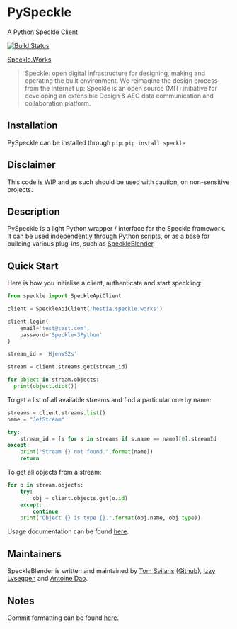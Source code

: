 # PySpeckle
A Python Speckle Client

[![Build Status](https://travis-ci.com/speckleworks/PySpeckle.svg?branch=master)](https://travis-ci.com/speckleworks/PySpeckle)

[Speckle.Works](https://www.speckle.works)

> Speckle: open digital infrastructure for designing, making and operating the built environment.
> We reimagine the design process from the Internet up: Speckle is an open source (MIT) initiative for developing an extensible Design & AEC data communication and collaboration platform.


## Installation
PySpeckle can be installed through `pip`:
`pip install speckle`

## Disclaimer
This code is WIP and as such should be used with caution, on non-sensitive projects.

## Description

PySpeckle is a light Python wrapper / interface for the Speckle framework. It can be used independently through Python scripts, or as a base for building various plug-ins, such as [SpeckleBlender](https://github.com/speckleworks/SpeckleBlender). 

## Quick Start
Here is how you initialise a client, authenticate and start speckling:
```python
from speckle import SpeckleApiClient

client = SpeckleApiClient('hestia.speckle.works')

client.login(
    email='test@test.com',
    password='Speckle<3Python'
)

stream_id = 'HjenwS2s'

stream = client.streams.get(stream_id)

for object in stream.objects:
  print(object.dict())
```

To get a list of all available streams and find a particular one by name:
```python
streams = client.streams.list()
name = "JetStream"

try:
    stream_id = [s for s in streams if s.name == name][0].streamId
except:
    print("Stream {} not found.".format(name))
    return
```

To get all objects from a stream:

```python
for o in stream.objects:
    try:
        obj = client.objects.get(o.id)
    except:
        continue
    print("Object {} is type {}.".format(obj.name, obj.type))
```

Usage documentation can be found [here](https://pyspeckle.readthedocs.io/en/latest/).



## Maintainers
SpeckleBlender is written and maintained by [Tom Svilans](http://tomsvilans.com) ([Github](https://github.com/tsvilans)), [Izzy Lyseggen](https://github.com/izzylys) and [Antoine Dao](https://github.com/antoinedao).

## Notes
Commit formatting can be found [here](https://gist.github.com/brianclements/841ea7bffdb01346392c#type).
